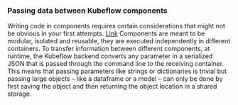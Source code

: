 ### Passing data between Kubeflow components

Writing code in components requires certain considerations that might not be obvious in your first attempts. [Link](https://jortizta.github.io/kubeflow-gcp/README.md)
Components are meant to be modular, isolated and reusable, they are executed independently in different containers. To transfer information between different components, at runtime, the Kubeflow backend converts any parameter in a serialized JSON that is passed through the command line to the receiving container. This means that passing parameters like strings or dictionaries is trivial but passing large objects – like a dataframe or a model – can only be done by first saving the object and then returning the object location in a shared storage.
